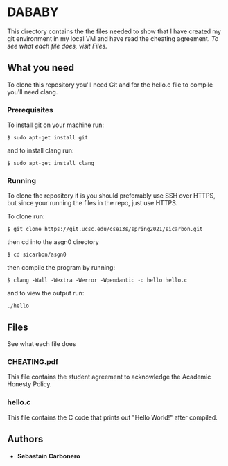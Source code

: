 # DABABY

This directory contains the the files needed to show that I have created my git environment in my local VM and have read the cheating agreement. *To see what each file does, visit Files.* 

## What you need

To clone this repository you'll need Git and for the hello.c file to compile you'll need clang. 

### Prerequisites

To install git on your machine run:

```
$ sudo apt-get install git
```

and to install clang run:

```
$ sudo apt-get install clang
```

### Running

To clone the repository it is you should preferrably use SSH over HTTPS, but since your running the files in the repo, just use HTTPS.

To clone run:

```
$ git clone https://git.ucsc.edu/cse13s/spring2021/sicarbon.git
```

then cd into the asgn0 directory

```
$ cd sicarbon/asgn0
```

then compile the program by running:

```
$ clang -Wall -Wextra -Werror -Wpendantic -o hello hello.c
```

and to view the output run:

```
./hello
```

## Files

See what each file does

### CHEATING.pdf

This file contains the student agreement to acknowledge the Academic Honesty Policy.

### hello.c

This file contains the C code that prints out "Hello World!" after compiled. 

## Authors

* **Sebastain Carbonero**


